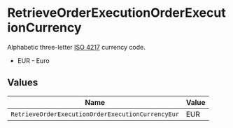 # RetrieveOrderExecutionOrderExecutionCurrency

Alphabetic three-letter [ISO 4217](https://en.wikipedia.org/wiki/ISO_4217) currency code.
* EUR - Euro


## Values

| Name                                              | Value                                             |
| ------------------------------------------------- | ------------------------------------------------- |
| `RetrieveOrderExecutionOrderExecutionCurrencyEur` | EUR                                               |